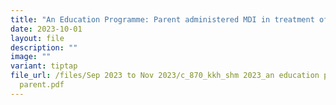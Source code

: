```yaml
---
title: "An Education Programme: Parent administered MDI in treatment of Bronchitis"
date: 2023-10-01
layout: file
description: ""
image: ""
variant: tiptap
file_url: /files/Sep 2023 to Nov 2023/c_870_kkh_shm 2023_an education programme
  parent.pdf
---
```

